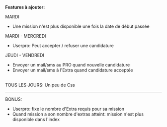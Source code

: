 **Features à ajouter:**

MARDI<br/>
  - Une mission n'est plus disponible une fois la date de début passée<br/>
  
MARDI - MERCREDI<br/>
  - Userpro: Peut accepter / refuser une candidature<br/>
  
JEUDI - VENDREDI<br/>
  - Envoyer un mail/sms au PRO quand nouvelle candidature
  - Envoyer un mail/sms à l'Extra quand candidature acceptée
  <br/>
TOUS LES JOURS:
Un peu de Css
  
  ---
  
  BONUS:
  - Userpro: fixe le nombre d'Extra requis pour sa mission
  - Quand mission a son nombre d'extras atteint: mission n'est plus disponible dans l'index
  
  
